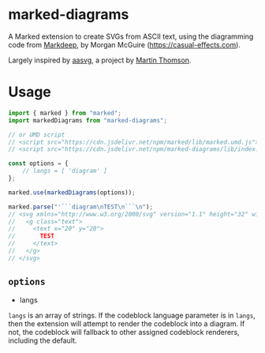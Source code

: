 # marked-diagrams

A Marked extension to create SVGs from ASCII text, using the diagramming code from [Markdeep](https://github.com/morgan3d/markdeep), by Morgan McGuire (https://casual-effects.com).

Largely inspired by [aasvg](https://github.com/martinthomson/aasvg), a project by [Martin Thomson](https://github.com/martinthomson).

# Usage
<!-- Show most examples of how to use this extension -->

```js
import { marked } from "marked";
import markedDiagrams from "marked-diagrams";

// or UMD script
// <script src="https://cdn.jsdelivr.net/npm/marked/lib/marked.umd.js"></script>
// <script src="https://cdn.jsdelivr.net/npm/marked-diagrams/lib/index.umd.js"></script>

const options = {
	// langs = [ 'diagram' ]
};

marked.use(markedDiagrams(options));

marked.parse("'```diagram\nTEST\n```\n");
// <svg xmlns="http://www.w3.org/2000/svg" version="1.1" height="32" width="40" viewBox="0 0 40 32" class="diagram" text-anchor="middle" font-family="monospace" font-size="13px" stroke-linecap="round">
//   <g class="text">
//     <text x="20" y="20">
//       TEST
//     </text>
//   </g>
// </svg>
```

## `options`

- langs

`langs` is an array of strings. If the codeblock language parameter is in `langs`, then the extension will attempt to render the codeblock into a diagram.
If not, the codeblock will fallback to other assigned codeblock renderers, including the default.

